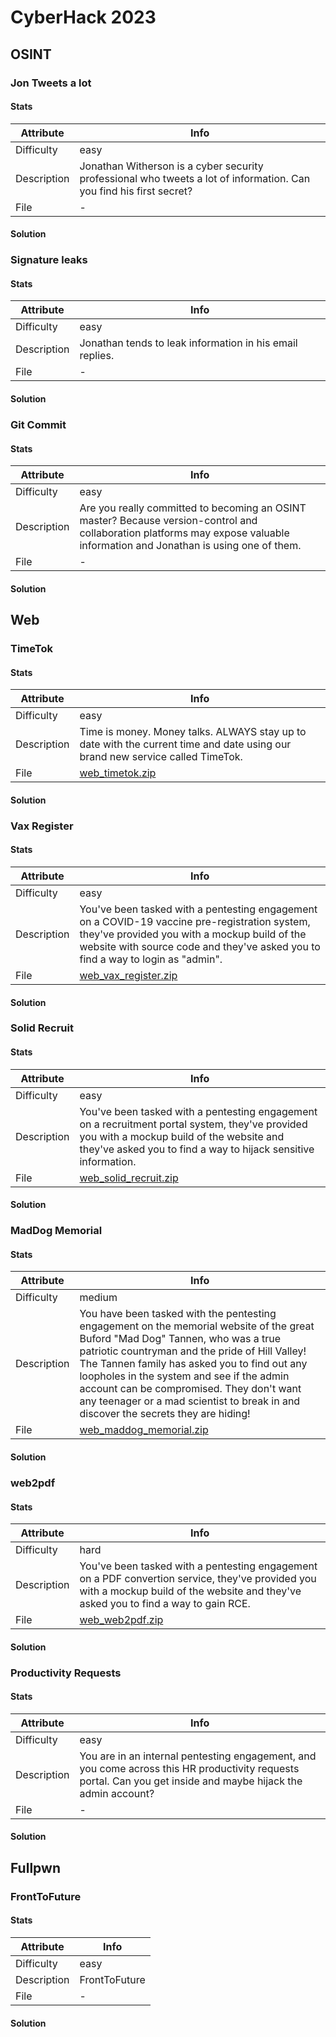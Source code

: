 # CyberHack 2023

## OSINT

### Jon Tweets a lot

#### Stats

| Attribute | Info |
|---|---|
| Difficulty | easy |
| Description | Jonathan Witherson is a cyber security professional who tweets a lot of information. Can you find his first secret? |
| File | - |

#### Solution

### Signature leaks

#### Stats

| Attribute | Info |
|---|---|
| Difficulty | easy |
| Description | Jonathan tends to leak information in his email replies. |
| File | - |

#### Solution

### Git Commit

#### Stats

| Attribute | Info |
|---|---|
| Difficulty | easy |
| Description | Are you really committed to becoming an OSINT master? Because version-control and collaboration platforms may expose valuable information and Jonathan is using one of them. |
| File | - |

#### Solution

## Web

### TimeTok

#### Stats

| Attribute | Info |
|---|---|
| Difficulty | easy |
| Description | Time is money. Money talks. ALWAYS stay up to date with the current time and date using our brand new service called TimeTok. |
| File | [web_timetok.zip](./files/web_timetok.zip) |

#### Solution

### Vax Register

#### Stats

| Attribute | Info |
|---|---|
| Difficulty | easy |
| Description | You've been tasked with a pentesting engagement on a COVID-19 vaccine pre-registration system, they've provided you with a mockup build of the website with source code and they've asked you to find a way to login as "admin". |
| File | [web_vax_register.zip](./files/web_vax_register.zip) |

#### Solution

### Solid Recruit

#### Stats

| Attribute | Info |
|---|---|
| Difficulty | easy |
| Description | You've been tasked with a pentesting engagement on a recruitment portal system, they've provided you with a mockup build of the website and they've asked you to find a way to hijack sensitive information. |
| File | [web_solid_recruit.zip](./files/web_solid_recruit.zip) |

#### Solution

### MadDog Memorial

#### Stats

| Attribute | Info |
|---|---|
| Difficulty | medium |
| Description | You have been tasked with the pentesting engagement on the memorial website of the great Buford "Mad Dog" Tannen, who was a true patriotic countryman and the pride of Hill Valley! The Tannen family has asked you to find out any loopholes in the system and see if the admin account can be compromised. They don't want any teenager or a mad scientist to break in and discover the secrets they are hiding! |
| File | [web_maddog_memorial.zip](./files/web_maddog_memorial.zip) |

#### Solution

### web2pdf

#### Stats

| Attribute | Info |
|---|---|
| Difficulty | hard |
| Description | You've been tasked with a pentesting engagement on a PDF convertion service, they've provided you with a mockup build of the website and they've asked you to find a way to gain RCE. |
| File | [web_web2pdf.zip](./files/web_web2pdf.zip) |

#### Solution

### Productivity Requests

#### Stats

| Attribute | Info |
|---|---|
| Difficulty | easy |
| Description | You are in an internal pentesting engagement, and you come across this HR productivity requests portal. Can you get inside and maybe hijack the admin account? |
| File | - |

#### Solution

## Fullpwn

### FrontToFuture

#### Stats

| Attribute | Info |
|---|---|
| Difficulty | easy |
| Description | FrontToFuture |
| File | - |

#### Solution

